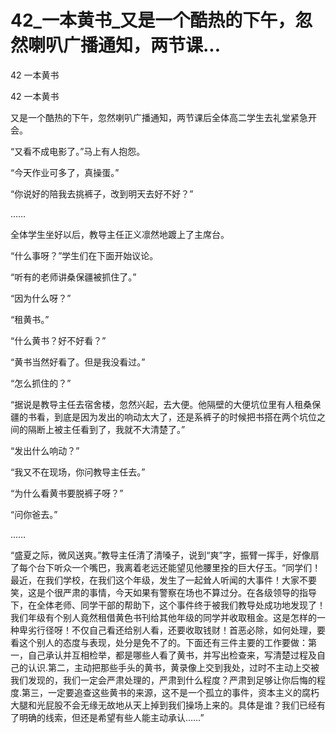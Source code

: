 # 42_一本黄书_又是一个酷热的下午，忽然喇叭广播通知，两节课...

42 一本黄书

42 一本黄书

又是一个酷热的下午，忽然喇叭广播通知，两节课后全体高二学生去礼堂紧急开会。

“又看不成电影了。”马上有人抱怨。

“今天作业可多了，真操蛋。”

“你说好的陪我去挑裤子，改到明天去好不好？”

……

全体学生坐好以后，教导主任正义凛然地踱上了主席台。

“什么事呀？”学生们在下面开始议论。

“听有的老师讲桑保疆被抓住了。”

“因为什么呀？”

“租黄书。”

“什么黄书？好不好看？”

“黄书当然好看了。但是我没看过。”

“怎么抓住的？”

“据说是教导主任去宿舍楼，忽然兴起，去大便。他隔壁的大便坑位里有人租桑保疆的书看，到底是因为发出的响动太大了，还是系裤子的时候把书搭在两个坑位之间的隔断上被主任看到了，我就不大清楚了。”

“发出什么响动？”

“我又不在现场，你问教导主任去。”

“为什么看黄书要脱裤子呀？”

“问你爸去。”

……

“盛夏之际，微风送爽。”教导主任清了清嗓子，说到“爽”字，振臂一挥手，好像扇了每个台下听众一个嘴巴，我离着老远还能望见他腰里拴的巨大仔玉。“同学们！最近，在我们学校，在我们这个年级，发生了一起耸人听闻的大事件！大家不要笑，这是个很严肃的事情，今天如果有警察在场也不算过分。在各级领导的指导下，在全体老师、同学干部的帮助下，这个事件终于被我们教导处成功地发现了！我们年级有个别人竟然租借黄色书刊给其他年级的同学并收取租金。这是怎样的一种卑劣行径呀！不仅自己看还给别人看，还要收取钱财！首恶必除，如何处理，要看这个别人的态度与表现，处分是免不了的。下面还有三件主要的工作要做：第一，自己承认并互相检举，都是哪些人看了黄书，并写出检查来，写清楚过程及自己的认识.第二，主动把那些手头的黄书，黄录像上交到我处，过时不主动上交被我们发现的，我们一定会严肃处理的，严肃到什么程度？严肃到足够让你后悔的程度.第三，一定要追查这些黄书的来源，这不是一个孤立的事件，资本主义的腐朽大腿和光屁股不会无缘无故地从天上掉到我们操场上来的。具体是谁？我们已经有了明确的线索，但还是希望有些人能主动承认……”